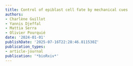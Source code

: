 ```yaml
---
title: Control of epiblast cell fate by mechanical cues
authors:
- Charlène Guillot
- Yannis Djeffal
- Mattia Serra
- Olivier Pourquié
date: '2024-01-01'
publishDate: '2025-07-16T22:28:46.811530Z'
publication_types:
- article-journal
publication: '*bioRxiv*'
---
```

